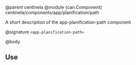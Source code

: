@parent centinela
@module {can.Component} centinela/components/app/planification/path <app-planification-path>

A short description of the app-planification-path component

@signature `<app-planification-path>`

@body

## Use

